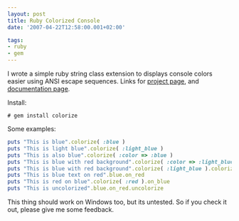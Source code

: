 ```yaml
---
layout: post
title: Ruby Colorized Console
date: '2007-04-22T12:58:00.001+02:00'

tags:
- ruby
- gem
---
```


I wrote a simple ruby string class extension to displays console colors easier using ANSI escape sequences.
Links for <a href="http://rubyforge.org/projects/colorize/">project page</a>, and <a href="http://colorize.rubyforge.org/">documentation page</a>.

Install:

`# gem install colorize`

Some examples:

```ruby
puts "This is blue".colorize( :blue )
puts "This is light blue".colorize( :light_blue )
puts "This is also blue".colorize( :color => :blue )
puts "This is blue with red background".colorize( :color => :light_blue, :background => :red )
puts "This is blue with red background".colorize( :light_blue ).colorize( :background => :red )
puts "This is blue text on red".blue.on_red
puts "This is red on blue".colorize( :red ).on_blue
puts "This is uncolorized".blue.on_red.uncolorize
```

This thing should work on Windows too, but its untested. So if you check it out, please give me some feedback.